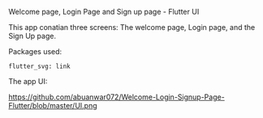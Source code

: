 Welcome page, Login Page and Sign up page - Flutter UI

This app conatian three screens: The welcome page, Login page, and the Sign Up page.

Packages used:

    flutter_svg: link

The app UI:

https://github.com/abuanwar072/Welcome-Login-Signup-Page-Flutter/blob/master/UI.png